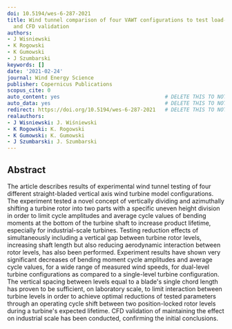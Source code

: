 ```yaml
---
doi: 10.5194/wes-6-287-2021
title: Wind tunnel comparison of four VAWT configurations to test load-limiting concept
  and CFD validation
authors:
- J Wisniewski
- K Rogowski
- K Gumowski
- J Szumbarski
keywords: []
date: '2021-02-24'
journal: Wind Energy Science
publisher: Copernicus Publications
scopus_cite: 0
auto_content: yes                                  # DELETE THIS TO NOT AUTO GENERATE CONTENT
auto_data: yes                                     # DELETE THIS TO NOT AUTO GENERATE METADATA
redirect: https://doi.org/10.5194/wes-6-287-2021   # DELETE THIS TO NOT REDIRECT
realauthors:
- J Wisniewski: J. Wiśniewski
- K Rogowski: K. Rogowski
- K Gumowski: K. Gumowski
- J Szumbarski: J. Szumbarski
---
```



## Abstract
The article describes results of experimental wind tunnel testing of four different straight-bladed vertical axis wind turbine model configurations. The experiment tested a novel concept of vertically dividing and azimuthally shifting a turbine rotor into two parts with a specific uneven height division in order to limit cycle amplitudes and average cycle values of bending moments at the bottom of the turbine shaft to increase product lifetime, especially for industrial-scale turbines. Testing reduction effects of simultaneously including a vertical gap between turbine rotor levels, increasing shaft length but also reducing aerodynamic interaction between rotor levels, has also been performed. Experiment results have shown very significant decreases of bending moment cycle amplitudes and average cycle values, for a wide range of measured wind speeds, for dual-level turbine configurations as compared to a single-level turbine configuration. The vertical spacing between levels equal to a blade's single chord length has proven to be sufficient, on laboratory scale, to limit interaction between turbine levels in order to achieve optimal reductions of tested parameters through an operating cycle shift between two position-locked rotor levels during a turbine's expected lifetime. CFD validation of maintaining the effect on industrial scale has been conducted, confirming the initial conclusions.
